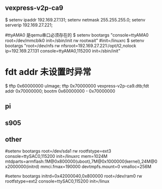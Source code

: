 ## vexpress-v2p-ca9
$ setenv ipaddr 192.169.27.131; setenv netmask 255.255.255.0; setenv serverip 192.169.27.221;

#ttyAMA0 是qemu串口必须存在的 
$ setenv bootargs "console=ttyAMA0 root=/dev/mmcblk0 init=/sbin/init rw rootwait" #init=/linuxrc
$ setenv bootargs "root=/dev/nfs rw nfsroot=192.169.27.221:/opt/t2,nolock ip=192.169.27.131 console=ttyAMA0,115200  init=/sbin/init"
# fdt addr 未设置时异常
$ tftp 0x60000000 uImage; tftp 0x70000000 vexpress-v2p-ca9.dtb;fdt addr 0x70000000; bootm 0x60000000 - 0x70000000


## pi


## s905




## other
#setenv bootargs root=/dev/sda1 rw rootfstype=ext3 console=ttySAC0,115200 init=/linuxrc mem=1024M mtdparts=armflash:1M@0x800000(uboot),7M@0x1000000(kernel),24M@0x2000000(initrd) mmci.fmax=190000 devtmpfs.mount=0 vmalloc=256M

#setenv bootargs initrd=0x42000040,0x800000 root=/dev/ram0 rw rootfstype=ext2 console=ttySAC0,115200 init=/linux
